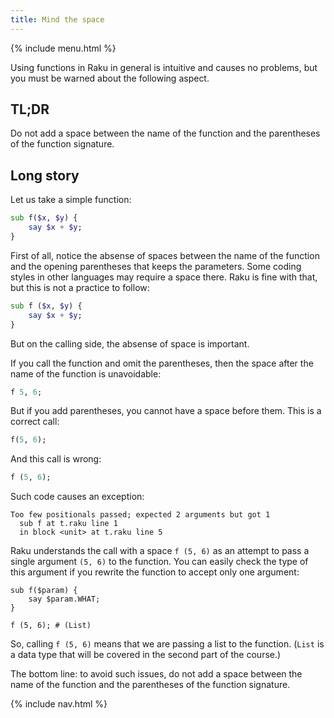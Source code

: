 ```yaml
---
title: Mind the space
---
```


{% include menu.html %}

Using functions in Raku in general is intuitive and causes no problems, but you must be warned about the following aspect.

## TL;DR

Do not add a space between the name of the function and the parentheses of the function signature.

## Long story

Let us take a simple function:

```raku
sub f($x, $y) {
    say $x + $y;
}
```

First of all, notice the absense of spaces between the name of the function and the opening parentheses that keeps the parameters. Some coding styles in other languages may require a space there. Raku is fine with that, but this is not a practice to follow:

```raku
sub f ($x, $y) {
    say $x + $y;
}
```

But on the calling side, the absense of space is important.

If you call the function and omit the parentheses, then the space after the name of the function is unavoidable:

```raku
f 5, 6;
```

But if you add parentheses, you cannot have a space before them. This is a correct call:

```raku
f(5, 6);
```

And this call is wrong:

```raku
f (5, 6);
```

Such code causes an exception:

    Too few positionals passed; expected 2 arguments but got 1
      sub f at t.raku line 1
      in block <unit> at t.raku line 5

Raku understands the call with a space `f (5, 6)` as an attempt to pass a single argument `(5, 6)` to the function. You can easily check the type of this argument if you rewrite the function to accept only one argument:

    sub f($param) {
        say $param.WHAT;
    }

    f (5, 6); # (List)

So, calling `f (5, 6)` means that we are passing a list to the function. (`List` is a data type that will be covered in the second part of the course.)

The bottom line: to avoid such issues, do not add a space between the name of the function and the parentheses of the function signature.

{% include nav.html %}
